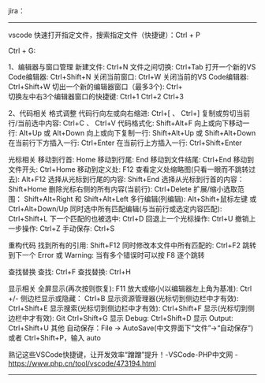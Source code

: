 jira：

---

vscode 快速打开指定文件，搜索指定文件（快捷键）：Ctrl + P

Ctrl +  G:

1、编辑器与窗口管理
新建文件:   Ctrl+N
文件之间切换:   Ctrl+Tab
打开一个新的VS Code编辑器:    Ctrl+Shift+N
关闭当前窗口:   Ctrl+W
关闭当前的VS Code编辑器:   Ctrl+Shift+W
切出一个新的编辑器窗口（最多3个):   Ctrl+\
切换左中右3个编辑器窗口的快捷键:   Ctrl+1  Ctrl+2  Ctrl+3

2、代码相关
格式调整
	代码行向左或向右缩进:   Ctrl+[ 、 Ctrl+]
	复制或剪切当前行/当前选中内容:   Ctrl+C 、 Ctrl+V
	代码格式化:   Shift+Alt+F
	向上或向下移动一行:   Alt+Up 或 Alt+Down
	向上或向下复制一行:   Shift+Alt+Up 或 Shift+Alt+Down
	在当前行下方插入一行:   Ctrl+Enter
	在当前行上方插入一行:   Ctrl+Shift+Enter

光标相关
	移动到行首:   Home
	移动到行尾:   End
	移动到文件结尾:   Ctrl+End
	移动到文件开头:   Ctrl+Home
	移动到定义处:   F12
	查看定义处缩略图(只看一眼而不跳转过去):    Alt+F12
	选择从光标到行尾的内容:   Shift+End
	选择从光标到行首的内容： Shift+Home
	删除光标右侧的所有内容(当前行):   Ctrl+Delete
	扩展/缩小选取范围： Shift+Alt+Right 和 Shift+Alt+Left
	多行编辑(列编辑):   Alt+Shift+鼠标左键 或 Ctrl+Alt+Down/Up
	同时选中所有匹配编辑(与当前行或选定内容匹配):   Ctrl+Shift+L
	下一个匹配的也被选中:   Ctrl+D
	回退上一个光标操作:   Ctrl+U
	撤销上一步操作: Ctrl+Z
	手动保存:   Ctrl+S

重构代码
	找到所有的引用: Shift+F12
	同时修改本文件中所有匹配的: Ctrl+F2
	跳转到下一个 Error 或 Warning: 当有多个错误时可以按 F8 逐个跳转

查找替换
	查找: Ctrl+F
	查找替换: Ctrl+H

显示相关
	全屏显示(再次按则恢复):   F11
	放大或缩小(以编辑器左上角为基准):   Ctrl +/-
	侧边栏显示或隐藏： Ctrl+B
	显示资源管理器(光标切到侧边栏中才有效):   Ctrl+Shift+E
	显示搜索(光标切到侧边栏中才有效):   Ctrl+Shift+F
	显示(光标切到侧边栏中才有效):   Git Ctrl+Shift+G
	显示 Debug:    Ctrl+Shift+D
	显示 Output:    Ctrl+Shift+U
其他
自动保存：File -> AutoSave(中文界面下“文件”->“自动保存”) 或者 Ctrl+Shift+P，输入 auto



熟记这些VSCode快捷键，让开发效率“蹭蹭”提升！-VSCode-PHP中文网 - https://www.php.cn/tool/vscode/473194.html

---

